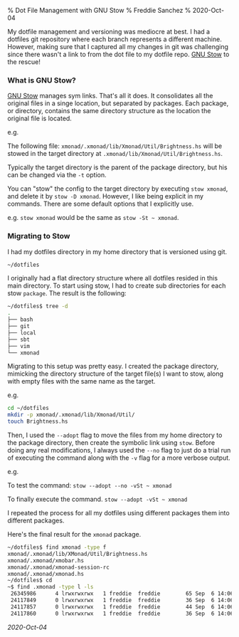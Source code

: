 % Dot File Management with GNU Stow
% Freddie Sanchez
% 2020-Oct-04

My dotfile management and versioning was mediocre at best. I had a dotfiles git repository where each branch represents a
different machine. However, making sure that I captured all my changes in git was challenging since there wasn't a link to from
the dot file to my dotfile repo. [GNU Stow] to the rescue! 

### What is GNU Stow?

[GNU Stow] manages sym links. That's all it does. It consolidates all the original
files in a singe location, but separated by packages. Each package, or directory,
contains the same directory structure as the location the original file is located. 

e.g. 

The following file: `xmonad/.xmonad/lib/Xmonad/Util/Brightness.hs`  will be stowed in the target directory at
`.xmonad/lib/Xmonad/Util/Brightness.hs`.

Typically the target directory is the parent of the package directory, but his can be changed via the `-t` option.

You can "stow" the config to the target directory by executing `stow xmonad`, and delete it by `stow -D xmonad`. However, I like
being explicit in my commands. There are some default options that I explicitly use. 

e.g. `stow xmonad` would be the same as `stow -St ~ xmonad`. 

### Migrating to Stow

I had my dotfiles directory in my home directory that is versioned using git.

```bash
~/dotfiles
```

I originally had a flat directory structure where all dotfiles resided in this main
directory.  To start using stow, I had to create sub directories for each stow `package`. The result is the following:

```bash
~/dotfiles$ tree -d 
.
├── bash
├── git
├── local
├── sbt
├── vim
└── xmonad
```

Migrating to this setup was pretty easy. I created the package directory, mimicking the directory structure of the target
file(s) I want to stow, along with empty files with the same name as the target. 


e.g.

```bash
cd ~/dotfiles
mkdir -p xmonad/.xmonad/lib/Xmonad/Util/
touch Brightness.hs
```

Then, I used the `--adopt` flag to move the files from my home directory to the package
directory, then create the symbolic link using `stow`. Before doing any real modifications, 
I always used the `--no` flag to just do a trial run of executing the command along with the
`-v` flag for a more verbose output.

e.g.

To test the command:
`stow --adopt --no -vSt ~ xmonad`

To finally execute the command. 
`stow --adopt -vSt ~ xmonad`

I repeated the process for all my dotfiles using different packages them into different packages.

Here's the final result for the `xmonad` package.

```bash
~/dotfiles$ find xmonad -type f
xmonad/.xmonad/lib/XMonad/Util/Brightness.hs
xmonad/.xmonad/xmobar.hs
xmonad/.xmonad/xmonad-session-rc
xmonad/.xmonad/xmonad.hs
~/dotfiles$ cd
~$ find .xmonad -type l -ls
 26345986      4 lrwxrwxrwx   1 freddie  freddie        65 Sep  6 14:06 .xmonad/lib/XMonad/Util/Brightness.hs -> ../../../../dotfiles/xmonad/.xmonad/lib/XMonad/Util/Brightness.hs
 24117849      0 lrwxrwxrwx   1 freddie  freddie        36 Sep  6 14:06 .xmonad/xmobar.hs -> ../dotfiles/xmonad/.xmonad/xmobar.hs
 24117857      0 lrwxrwxrwx   1 freddie  freddie        44 Sep  6 14:06 .xmonad/xmonad-session-rc -> ../dotfiles/xmonad/.xmonad/xmonad-session-rc
 24117860      0 lrwxrwxrwx   1 freddie  freddie        36 Sep  6 14:06 .xmonad/xmonad.hs -> ../dotfiles/xmonad/.xmonad/xmonad.hs
```

[GNU Stow]: https://www.gnu.org/software/stow/

_2020-Oct-04_
